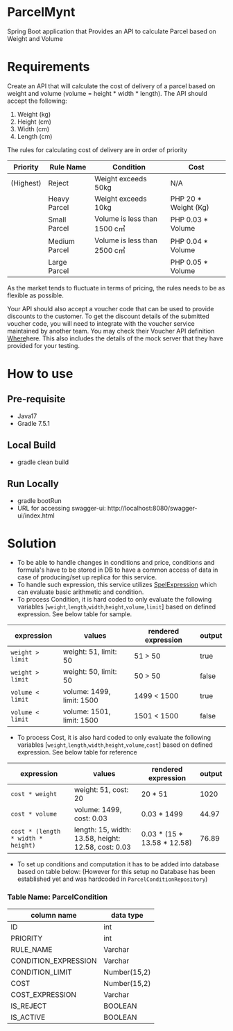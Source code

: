 # ParcelMynt

Spring Boot application that Provides an API to calculate Parcel based on Weight and Volume

# Requirements

Create an API that will calculate the cost of delivery of a parcel based on weight and volume (volume = height * width *
length).
The API should accept the following:

1. Weight (kg)
2. Height (cm)
3. Width (cm)
4. Length (cm)

The rules for calculating cost of delivery are in order of priority

| Priority  | Rule Name     | Condition                   | Cost                 |  
|-----------|---------------|-----------------------------|----------------------|
| (Highest) | Reject        | Weight exceeds 50kg         | N/A                  |
|           | Heavy Parcel  | Weight exceeds 10kg         | PHP 20 * Weight (Kg) |
|           | Small Parcel  | Volume is less than 1500 c㎥ | PHP 0.03 * Volume    |
|           | Medium Parcel | Volume is less than 2500 c㎥ | PHP 0.04 * Volume    |
|           | Large Parcel  |                             | PHP 0.05 * Volume    |

As the market tends to fluctuate in terms of pricing, the rules needs to be as flexible as possible.

Your API should also accept a voucher code that can be used to provide discounts to the customer.
To get the discount details of the submitted voucher code,
you will need to integrate with the voucher service maintained by another team.
You may check their Voucher API
definition [Where](https://app.swaggerhub.com/apis/mynt-iat/mynt-programming-exams/1.1.0) ​here​.
This also includes the details of the mock server that they have provided for your testing.

# How to use

## Pre-requisite

- Java17
- Gradle 7.5.1

## Local Build

- gradle clean build

## Run Locally

- gradle bootRun
- URL for accessing swagger-ui: http://localhost:8080/swagger-ui/index.html

# Solution

- To be able to handle changes in conditions and price, conditions and formula's have to be stored in DB to have
  a common access of data in case of producing/set up replica for this service.
- To handle such expression, this service
  utilizes [SpelExpression](https://docs.spring.io/spring-framework/docs/current/javadoc-api/org/springframework/expression/spel/standard/SpelExpression.html)
  which can evaluate basic arithmetic and condition.
- To process Condition, it is hard coded to only evaluate the following
  variables [`weight`,`length`,`width`,`height`,`volume`,`limit`] based on defined expression. See below table for
  sample.

| expression       | values                    | rendered expression | output |
|------------------|---------------------------|---------------------|--------|
| `weight > limit` | weight: 51, limit: 50     | 51 > 50             | true   |
| `weight > limit` | weight: 50, limit: 50     | 50 > 50             | false  |
| `volume < limit` | volume: 1499, limit: 1500 | 1499 < 1500         | true   |
| `volume < limit` | volume: 1501, limit: 1500 | 1501 < 1500         | false  |

- To process Cost, it is also hard coded to only evaluate the following
  variables [`weight`,`length`,`width`,`height`,`volume`,`cost`] based on defined expression. See below table for
  reference

| expression                         | values                                              | rendered expression         | output |
|------------------------------------|-----------------------------------------------------|-----------------------------|--------|
| `cost * weight`                    | weight: 51, cost: 20                                | 20 * 51                     | 1020   |
| `cost * volume`                    | volume: 1499, cost: 0.03                            | 0.03 * 1499                 | 44.97  |
| `cost * (length * width * height)` | length: 15, width: 13.58, height: 12.58, cost: 0.03 | 0.03 * (15 * 13.58 * 12.58) | 76.89  |

- To set up conditions and computation it has to be added into database based on table below: (However for this setup no
  Database has been established yet and was hardcoded in `ParcelConditionRepository`)

### Table Name: ParcelCondition

| column name          | data type    |
|----------------------|--------------|
| ID                   | int          |
| PRIORITY             | int          |
| RULE_NAME            | Varchar      |
| CONDITION_EXPRESSION | Varchar      |
| CONDITION_LIMIT      | Number(15,2) |
| COST                 | Number(15,2) |
| COST_EXPRESSION      | Varchar      |
| IS_REJECT            | BOOLEAN      |
| IS_ACTIVE            | BOOLEAN      |